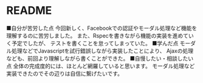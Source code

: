 # README

■自分が苦労した点
今回新しく、Facebookでの認証やモーダル処理など機能を理解するのに苦労しました。
また、Rspecを書きながら機能の実装を進めていく予定でしたが、
テストを書くことを怠ってしまっていた。
■学んだ点
モーダル処理などでJavascriptを試行錯誤しながら実装したことにより、
Ajaxの処理なども、前回より理解しながら書くことができた。
■自慢したい・相談したい点
全体の完成度的には、ほとんど網羅していると思います。
モーダル処理など実装できたのでその辺りは自信に繋げたいです。
